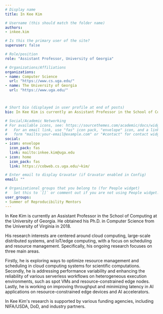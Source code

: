 ```yaml
---
# Display name
title: In Kee Kim

# Username (this should match the folder name)
authors:
- inkee.kim

# Is this the primary user of the site?
superuser: false

# Role/position
role: "Assistant Professor, University of Georgia"

# Organizations/Affiliations
organizations:
- name: Computer Science
  url: "https://www.cs.uga.edu/"
- name: The University of Georgia
  url: "https://www.uga.edu/"



# Short bio (displayed in user profile at end of posts)
bio: In Kee Kim is currently an Assistant Professor in the School of Computing at the University of Georgia. He obtained his Ph.D. in Computer Science from the University of Virginia in 2018. 

# Social/Academic Networking
# For available icons, see: https://sourcethemes.com/academic/docs/widgets/#icons
#   For an email link, use "fas" icon pack, "envelope" icon, and a link in the
#   form "mailto:your-email@example.com" or "#contact" for contact widget.
social:
- icon: envelope
  icon_pack: fas
  link: mailto:inkee.kim@uga.edu
- icon: home
  icon_pack: fas
  link: https://cobweb.cs.uga.edu/~kim/

# Enter email to display Gravatar (if Gravatar enabled in Config)
email: ""

# Organizational groups that you belong to (for People widget)
#   Set this to `[]` or comment out if you are not using People widget.  
user_groups:
- Summer of Reproducibility Mentors
---
```

In Kee Kim is currently an Assistant Professor in the School of Computing at the University of Georgia. He obtained his Ph.D. in Computer Science from the University of Virginia in 2018.
 
His research interests are centered around cloud computing, large-scale distributed systems, and IoT/edge computing, with a focus on scheduling and resource management. Specifically, his ongoing research focuses on three main areas.
 
Firstly, he is exploring ways to optimize resource management and scheduling in cloud computing systems for scientific computations. Secondly, he is addressing performance variability and enhancing the reliability of various serverless workflows on heterogeneous execution environments, such as spot VMs and resource-constrained edge nodes. Lastly, he is working on improving throughput and minimizing latency in AI applications on resource-constrained edge devices and AI accelerators.
 
In Kee Kim's research is supported by various funding agencies, including NIFA/USDA, DoD, and industry partners.
